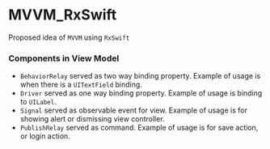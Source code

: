 # MVVM_RxSwift
Proposed idea of `MVVM` using `RxSwift`

### Components in View Model
- `BehaviorRelay` served as two way binding property. Example of usage is when there is a `UITextField` binding.
- `Driver` served as one way binding property. Example of usage is binding to `UILabel`.
- `Signal` served as observable event for view. Example of usage is for showing alert or dismissing view controller.
- `PublishRelay` served as command. Example of usage is for save action, or login action.
